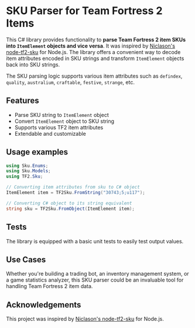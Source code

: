 # SKU Parser for Team Fortress 2 Items

This C# library provides functionality to **parse Team Fortress 2 item SKUs into `ItemElement` objects and vice versa**. It was inspired by [Niclason's node-tf2-sku](https://github.com/Nicklason/node-tf2-sku) for Node.js. The library offers a convenient way to decode item attributes encoded in SKU strings and transform `ItemElement` objects back into SKU strings.

The SKU parsing logic supports various item attributes such as `defindex`, `quality`, `australium`, `craftable`, `festive`, `strange`, etc.

## Features
- Parse SKU string to `ItemElement` object
- Convert `ItemElement` object to SKU string
- Supports various TF2 item attributes
- Extendable and customizable

## Usage examples
```csharp
using Sku.Enums;
using Sku.Models;
using TF2.Sku;

// Converting item attributes from sku to C# object
ItemElement item = TF2Sku.FromString("30743;5;u117");

// Converting C# object to its string equivalent
string sku = TF2Sku.FromObject(ItemElement item);
```
## Tests
The library is equipped with a basic unit tests to easily test output values.

## Use Cases
Whether you're building a trading bot, an inventory management system, or a game statistics analyzer, this SKU parser could be an invaluable tool for handling Team Fortress 2 item data.

## Acknowledgements
This project was inspired by [Niclason's node-tf2-sku](https://github.com/Nicklason/node-tf2-sku) for Node.js.
